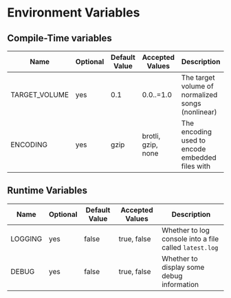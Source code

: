 # Environment Variables
## Compile-Time variables
| Name          | Optional | Default Value | Accepted Values    | Description                                       |
|---------------|----------|---------------|--------------------|---------------------------------------------------|
| TARGET_VOLUME | yes      | 0.1           | 0.0..=1.0          | The target volume of normalized songs (nonlinear) |
| ENCODING      | yes      | gzip          | brotli, gzip, none | The encoding used to encode embedded files with   |

## Runtime Variables
| Name    | Optional | Default Value | Accepted Values | Description                                            |
|---------|----------|---------------|-----------------|--------------------------------------------------------|
| LOGGING | yes      | false         | true, false     | Whether to log console into a file called `latest.log` |
| DEBUG   | yes      | false         | true, false     | Whether to display some debug information              |
